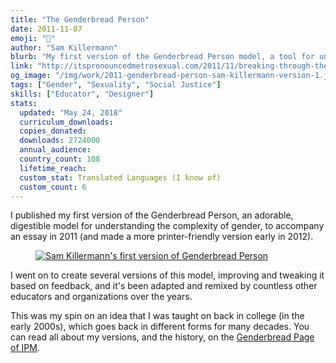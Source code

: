 ```yaml
---
title: "The Genderbread Person"
date: 2011-11-07
emoji: "🙂"
author: "Sam Killermann"
blurb: "My first version of the Genderbread Person model, a tool for understanding the complexity of gender."
link: "http://itspronouncedmetrosexual.com/2011/11/breaking-through-the-binary-gender-explained-using-continuums/"
og_image: "/img/work/2011-genderbread-person-sam-killermann-version-1.jpg"
tags: ["Gender", "Sexuality", "Social Justice"]
skills: ["Educator", "Designer"]
stats:
  updated: "May 24, 2018"
  curriculum_downloads:
  copies_donated:
  downloads: 2724000
  annual_audience:
  country_count: 108
  lifetime_reach:
  custom_stat: Translated Languages (I know of)
  custom_count: 6
---
```


I published my first version of the Genderbread Person, an adorable, digestible model for understanding the complexity of gender, to accompany an essay in 2011 (and made a more printer-friendly version early in 2012).

<figure class="work--sample edugraphic"><a href="http://itspronouncedmetrosexual.com/2012/01/the-genderbread-person/" alt="Downloadable version on IPM"><img alt="Sam Killermann's first version of Genderbread Person" src="/img/work/2011-genderbread-person-sam-killermann-version-1.jpg" class="ultra-wide"></a></figure>

I went on to create several versions of this model, improving and tweaking it based on feedback, and it's been adapted and remixed by countless other educators and organizations over the years.

This was my spin on an idea that I was taught on back in college (in the early 2000s), which goes back in different forms for many decades. You can read all about my versions, and the history, on the [Genderbread Page of IPM](http://itspronouncedmetrosexual.com/genderbread-person).
